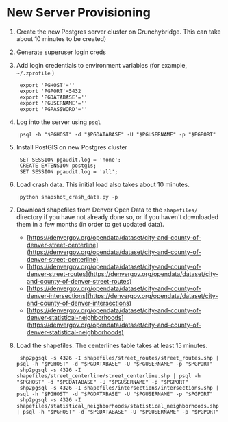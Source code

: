 # New Server Provisioning

1. Create the new Postgres server cluster on Crunchybridge. This can take about 10 minutes to be created)
2. Generate superuser login creds
3. Add login credentials to environment variables (for example, `~/.zprofile` )

        export 'PGHOST'=''
        export 'PGPORT'=5432
        export 'PGDATABASE'=''
        export 'PGUSERNAME'=''
        export 'PGPASSWORD'=''

3. Log into the server using `psql`

        psql -h "$PGHOST" -d "$PGDATABASE" -U "$PGUSERNAME" -p "$PGPORT"

4. Install PostGIS on new Postgres cluster

        SET SESSION pgaudit.log = 'none';
        CREATE EXTENSION postgis;
        SET SESSION pgaudit.log = 'all';

6. Load crash data. This initial load also takes about 10 minutes. 

        python snapshot_crash_data.py -p

7. Download shapefiles from Denver Open Data to the `shapefiles/` directory if you have not already done so, or if you haven't downloaded them in a few months (in order to get updated data). 

    * [https://denvergov.org/opendata/dataset/city-and-county-of-denver-street-centerline](https://denvergov.org/opendata/dataset/city-and-county-of-denver-street-centerline)
    * [https://denvergov.org/opendata/dataset/city-and-county-of-denver-street-routes](https://denvergov.org/opendata/dataset/city-and-county-of-denver-street-routes)
    * [https://denvergov.org/opendata/dataset/city-and-county-of-denver-intersections](https://denvergov.org/opendata/dataset/city-and-county-of-denver-intersections)
    * [https://denvergov.org/opendata/dataset/city-and-county-of-denver-statistical-neighborhoods](https://denvergov.org/opendata/dataset/city-and-county-of-denver-statistical-neighborhoods)

8. Load the shapefiles. The centerlines table takes at least 15 minutes.

        shp2pgsql -s 4326 -I shapefiles/street_routes/street_routes.shp | psql -h "$PGHOST" -d "$PGDATABASE" -U "$PGUSERNAME" -p "$PGPORT"
        shp2pgsql -s 4326 -I shapefiles/street_centerline/street_centerline.shp | psql -h "$PGHOST" -d "$PGDATABASE" -U "$PGUSERNAME" -p "$PGPORT"
        shp2pgsql -s 4326 -I shapefiles/intersections/intersections.shp | psql -h "$PGHOST" -d "$PGDATABASE" -U "$PGUSERNAME" -p "$PGPORT"
        shp2pgsql -s 4326 -I shapefiles/statistical_neighborhoods/statistical_neighborhoods.shp | psql -h "$PGHOST" -d "$PGDATABASE" -U "$PGUSERNAME" -p "$PGPORT"